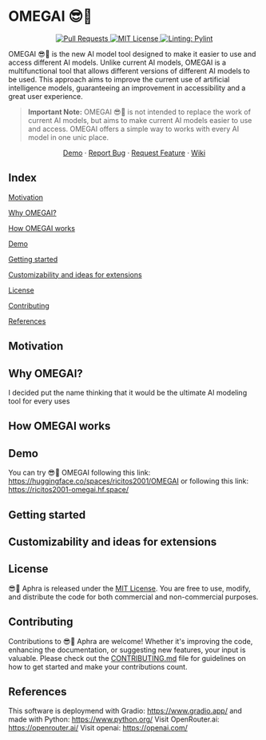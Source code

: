# OMEGAI 😎💬

<p align="center">
  <a href="https://github.com/ricitos2001/OMEGAI/pulls">
    <img src="https://img.shields.io/badge/PRs-welcome-brightgreen.svg?longCache=true" alt="Pull Requests">
  </a>
  <a href="LICENSE">
      <img src="https://img.shields.io/badge/License-MIT-yellow.svg?longCache=true" alt="MIT License">
    </a>
    <a href="https://github.com/pylint-dev/pylint">
      <img src="https://img.shields.io/badge/linting-pylint-yellowgreen?longCache=true" alt="Linting: Pylint">
    </a>
</p>

OMEGAI 😎💬 is the new AI model tool designed to make it easier to use and access different AI models. Unlike current AI models, OMEGAI is a multifunctional tool that allows different versions of different AI models to be used.
This approach aims to improve the current use of artificial intelligence models, guaranteeing an improvement in accessibility and a great user experience.

> **Important Note:** OMEGAI 😎💬 is not intended to replace the work of current AI models, but aims to make current AI models easier to use and access. OMEGAI offers a simple way to works with every AI model in one unic place.

<p align="center">
    <a href="https://huggingface.co/spaces/ricitos2001/OMEGAI">Demo</a>
    ·
    <a href="https://github.com/ricitos2001/OMEGAI/issues/new?assignees=&labels=bug&projects=&template=bug_report.md&title=%5BBUG%5D">Report Bug</a>
    ·
    <a href="https://github.com/ricitos2001/OMEGAI/issues/new?assignees=&labels=enhancement&projects=&template=feature_request.md&title=%5BREQUEST%5D">Request Feature</a>
    ·
    <a href="https://github.com/ricitos2001/OMEGAI/wiki">Wiki</a>
</p>

## Index
[Motivation](#motivation)

[Why OMEGAI?](#why-omegai)

[How OMEGAI works](#how-omegai-works)

[Demo](#demo)

[Getting started](#getting-started)

[Customizability and ideas for extensions](#customizability-and-ideas-for-extensions)

[License](#license)

[Contributing](#contributing)

[References](#references)

## Motivation


## Why OMEGAI?
I decided put the name thinking that it would be the ultimate AI modeling tool for every uses

## How OMEGAI works


## Demo
You can try 😎💬 OMEGAI following this link: https://huggingface.co/spaces/ricitos2001/OMEGAI
or following this link: https://ricitos2001-omegai.hf.space/


## Getting started


## Customizability and ideas for extensions


## License
😎💬 Aphra is released under the [MIT License](./LICENSE). You are free to use, modify, and distribute the code for both commercial and non-commercial purposes.

## Contributing
Contributions to 😎💬 Aphra are welcome! Whether it's improving the code, enhancing the documentation, or suggesting new features, your input is valuable. Please check out the [CONTRIBUTING.md](./CONTRIBUTE.md) file for guidelines on how to get started and make your contributions count.

## References
This software is deploymend with Gradio: https://www.gradio.app/ and made with Python: https://www.python.org/
Visit OpenRouter.ai: https://openrouter.ai/
Visit openai: https://openai.com/
